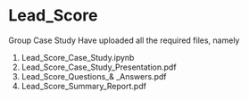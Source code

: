 # Lead_Score
Group Case Study
Have uploaded all the required files, namely
1. Lead_Score_Case_Study.ipynb
2. Lead_Score_Case_Study_Presentation.pdf
3. Lead_Score_Questions_& _Answers.pdf
4. Lead_Score_Summary_Report.pdf
